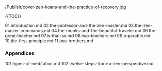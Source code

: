 /Publish/cover-zen-koans-and-the-practice-of-recovery.jpg

{{TOC}}

01.introduction.md
02.the-professor-and-the-zen-master.md
03.the-zen-master-commands.md
04.the-monks-and-the-beautiful-traveler.md
06.the-great-teacher.md
07.is-that-so.md
08.two-teachers.md
09.a-parable.md
10.the-first-principle.md
11.two-brothers.md

### Appendices

101.types-of-meditation.md
102.twelve-steps-from-a-zen-perspective.md